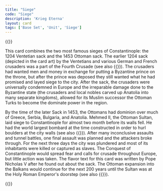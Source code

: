 ```yaml
---
title: "Siege"
code: "Siege"
description: 'Krieg Eterna'
layout: card
tags: ['Base Set', 'Unit', 'Siege']
---
```

{{<card-detail-page title="Siege" artwork="The Capture of Constantinople in 1204 by Jacopo Tintoretto (1580)">}}
<p>
This card combines the two most famous sieges of Constantinople: the 1204 Ventetian sack and the 1453 Ottoman sack. The earlier 1204 sack (depicted in the card art) by the Ventetians and various German and French crusaders was a part of the Fourth Crusade (see also {{<cardlink name="Crusader" code="crusader">}}). The crusaders had wanted men and money in exchange for putting a Byzantine prince on the throne, but after the prince was deposed they still wanted what he had promised and layed siege to the city. After the sack, the crusaders were universally condemned in Europe and the irreparable damage done to the Byzantine state (the crusaders and local nobles carved up Anatolia into many separate kingdoms), allowed for its Muslim successor the Ottoman Turks to become the dominate power in the region. 
</p> 
<p>
By the time of the later Sack in 1453, the Ottomans had dominion over much of Greece, Serbia, Bulgaria, and Anatolia. Mehmed II, the Ottoman Sultan, laid siege to Constantinople for almost two month before its walls fell. He had the world largest bombard at the time constructed in order to hurl boulders at the city walls (see also  {{<cardlink name="Cannon" code="Cannon3">}}). After many inconclusive assaults and tunnel battles, one final assault was planned and the attackers broke through. For the next three days the city was plundered and most of its inhabitants were killed or captured as slaves. The Conquest of Constantinople would spread fear and calls for crusade throughout Europe, but little action was taken. The flavor text for this card was written by Pope Nicholas V after he found out about the sack. The Ottoman expansion into the Balkans would continue for the next 200 years until the Sultan was at the Holy Roman Emperor's doorstep (see also {{<cardlink name="Siege" code="Siege2">}}).
</p> 
{{</card-detail-page>}}